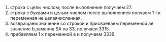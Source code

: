 1. строка с целы числом; после выполнение получаем 27.
2. строка с буквами и целым числом после выполнениея полчаем 1 т.к переменная не целаячисленная.
3. возвращаем значение со строкой и присваеваем переменной aё значение b,заменив SA на 33, получаеи 3315.
4. прибавляем 1 к переменной a и получаем 3336.
